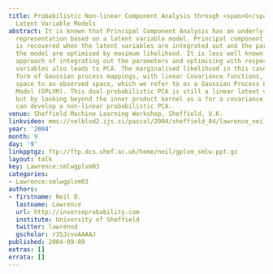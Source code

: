 ```yaml
---
title: Probabilistic Non-linear Component Analysis through <span>G</span>aussian Process
  Latent Variable Models
abstract: It is known that Principal Component Analysis has an underlying probabilistic
  representation based on a latent variable model. Principal component analysis (PCA)
  is recovered when the latent variables are integrated out and the parameters of
  the model are optimised by maximum likelihood. It is less well known that the dual
  approach of integrating out the parameters and optimising with respect to the latent
  variables also leads to PCA. The marginalised likelihood in this case takes the
  form of Gaussian process mappings, with linear Covariance functions, from a latent
  space to an observed space, which we refer to as a Gaussian Process Latent Variable
  Model (GPLVM). This dual probabilistic PCA is still a linear latent variable model,
  but by looking beyond the inner product kernel as a for a covariance function we
  can develop a non-linear probabilistic PCA.
venue: Sheffield Machine Learning Workshop, Sheffield, U.K.
linkvideo: mms://velblod2.ijs.si/pascal/2004/sheffield_04/lawrence_neil/lawrence_neil_00.wmv
year: '2004'
month: 9
day: '9'
linkpptgz: ftp://ftp.dcs.shef.ac.uk/home/neil/gplvm_smlw.ppt.gz
layout: talk
key: Lawrence:smlwgplvm03
categories:
- Lawrence:smlwgplvm03
authors:
- firstname: Neil D.
  lastname: Lawrence
  url: http://inverseprobability.com
  institute: University of Sheffield
  twitter: lawrennd
  gscholar: r3SJcvoAAAAJ
published: 2004-09-09
extras: []
errata: []
---
```


